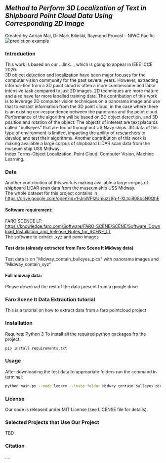 ## *Method to Perform 3D Localization of Text in Shipboard Point Cloud Data Using Corresponding 2D Image*
Created by Adrian Mai, Dr Mark Bilinski, Raymond Provost - NIWC Pacific <br />
![prediction example](https://github.com/quocanh010/MP3LTSPC/display_images/full.png)

### Introduction
This work is based on our ...link..., which is going to appear in IEEE ICCE 2020. <br />
3D object detection and localization have been major focuses for the computer vision community for the past several years. However, extracting informa-tion from a 3D point cloud is often a more cumbersome and labor intensive task compared to just 2D images. 2D techniques are more mature and also have far more labelled training data. The contribution of this work is to leverage 2D computer vision techniques on a panorama image and use that to extract information from the 3D point cloud, in the case where there is an existing cor-respondence between the panorama and the point cloud. Performance of the algorithm will be based on 2D object detection, and 3D position and rotation of the object. The objects of interest are text placards called "bullseyes" that are found throughout US Navy ships. 3D data of this type of environment is limited, impacting the ability of researchers to develop and test their algorithms. Another contribution of this work is making available a large corpus of shipboard LiDAR scan data from the museum ship USS Midway. <br />
Index Terms-Object Localization, Point Cloud, Computer Vision, Machine Learning. <br />
### Data
Another contribution of this work is making available
a large corpus of shipboard LiDAR scan data from the
museum ship USS Midway.  <br />
The whole dataset for this project contains in  https://drive.google.com/open?id=1-JmWPIzUmuzz9g-f-XLtgj808bcN0QhE <br />
#### Software requirement: <br />
FARO SCENCE LT: https://knowledge.faro.com/Software/FARO_SCENE/SCENE/Software_Download_Installation_and_Release_Notes_for_SCENE_LT <br />
The software to extract .xyz and pano images <br />
#### Test data (already extracted from Faro Scene lt Midway data) <br />
Test data is on "Midway_contain_bulleyes_pics" with panorama images and "Midway_contain_xyz" <br />
#### Full midway data: <br />
Please download the rest of the data present from a google drive
### Faro Scene lt Data Extraction tutorial 
This is a tutorial on how to extract data from a faro pointcloud project <br />
   
### Installation
Requires: Python 3
To install all the required python packages fro the project: 
```bash
pip install requirements.txt 
```
### 

### Usage
After downloading the test data to appropriate folders run the command in terminal:
```bash
python main.py --mode legacy --image_folder Midway_contain_bulleyes_pics --xyz_folder Midway_contain_xyz --result_folder result_image
```

### License
Our code is released under MIT License (see LICENSE file for details).

### Selected Projects that Use Our Project
TBD
### Citation
....
